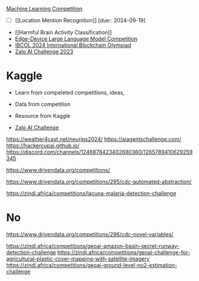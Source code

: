 [Machine Learning Competition](https://mlcontests.com)

- [ ] [[Location Mention Recognition]] [due:: 2024-09-19] 
- [[Harmful Brain Activity Classification]]
- [Edge-Device Large Language Model Competition](https://edge-llms-challenge.github.io/edge-llm-challenge.github.io)
- [IBCOL 2024 International Blockchain Olympiad](https://2024.ibcol.org/)
- [Zalo AI Challenge 2023](https://challenge.zalo.ai)

# Kaggle

- Learn from compeleted competitions, ideas,
- Data from competition
- Resource from Kaggle


- [Zalo AI Challenge](https://challenge.zalo.ai)

https://weather4cast.net/neurips2024/
https://aiagentschallenge.com/
https://hackercupai.github.io/
https://discord.com/channels/1246878423402680360/1265789410629259345

https://www.drivendata.org/competitions/

https://www.drivendata.org/competitions/295/cdc-automated-abstraction/

https://zindi.africa/competitions/lacuna-malaria-detection-challenge

# No

https://www.drivendata.org/competitions/296/cdc-novel-variables/

https://zindi.africa/competitions/geoai-amazon-basin-secret-runway-detection-challenge
https://zindi.africa/competitions/geoai-challenge-for-agricultural-plastic-cover-mapping-with-satellite-imagery
https://zindi.africa/competitions/geoai-ground-level-no2-estimation-challenge